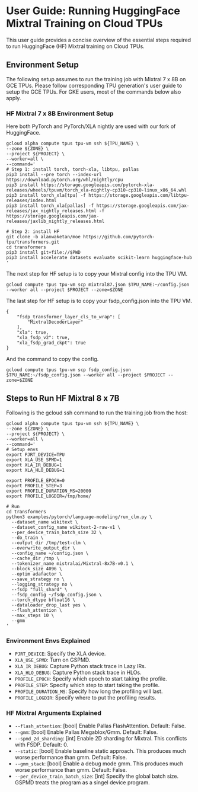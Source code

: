 # User Guide: Running HuggingFace Mixtral Training on Cloud TPUs


This user guide provides a concise overview of the essential steps required to run HuggingFace (HF) Mixtral training on Cloud TPUs.


## Environment Setup

The following setup assumes to run the training job with Mixtral 7 x 8B on GCE TPUs. Please follow corresponding TPU generation's user guide to setup the GCE TPUs. For GKE users, most of the commands below also apply.


### HF Mixtral 7 x 8B Environment Setup

Here both PyTorch and PyTorch/XLA nightly are used with our fork of HuggingFace.
```
gcloud alpha compute tpus tpu-vm ssh ${TPU_NAME} \
--zone ${ZONE} \
--project ${PROJECT} \
--worker=all \
--command='
# Step 1: install torch, torch-xla, libtpu, pallas
pip3 install --pre torch --index-url https://download.pytorch.org/whl/nightly/cpu
pip3 install https://storage.googleapis.com/pytorch-xla-releases/wheels/tpuvm/torch_xla-nightly-cp310-cp310-linux_x86_64.whl
pip3 install torch_xla[tpu] -f https://storage.googleapis.com/libtpu-releases/index.html
pip3 install torch_xla[pallas] -f https://storage.googleapis.com/jax-releases/jax_nightly_releases.html -f https://storage.googleapis.com/jax-releases/jaxlib_nightly_releases.html

# Step 2: install HF
git clone -b alanwaketan/moe https://github.com/pytorch-tpu/transformers.git
cd transformers
pip3 install git+file://$PWD
pip3 install accelerate datasets evaluate scikit-learn huggingface-hub
'
```

The next step for HF setup is to copy your Mixtral config into the TPU VM.
```
gcloud compute tpus tpu-vm scp mixtral87.json $TPU_NAME:~/config.json --worker all --project $PROJECT --zone=$ZONE
```

The last step for HF setup is to copy your fsdp_config.json into the TPU VM.
```
{
    "fsdp_transformer_layer_cls_to_wrap": [
        "MixtralDecoderLayer"
    ],
    "xla": true,
    "xla_fsdp_v2": true,
    "xla_fsdp_grad_ckpt": true
}

```
And the command to copy the config.
```
gcloud compute tpus tpu-vm scp fsdp_config.json $TPU_NAME:~/fsdp_config.json --worker all --project $PROJECT --zone=$ZONE
```

## Steps to Run HF Mixtral 8 x 7B
Following is the gcloud ssh command to run the training job from the host:
```
gcloud alpha compute tpus tpu-vm ssh ${TPU_NAME} \
--zone ${ZONE} \
--project ${PROJECT} \
--worker=all \
--command='
# Setup envs
export PJRT_DEVICE=TPU
export XLA_USE_SPMD=1
export XLA_IR_DEBUG=1
export XLA_HLO_DEBUG=1

export PROFILE_EPOCH=0
export PROFILE_STEP=3
export PROFILE_DURATION_MS=20000
export PROFILE_LOGDIR=/tmp/home/

# Run
cd transformers
python3 examples/pytorch/language-modeling/run_clm.py \
  --dataset_name wikitext \
  --dataset_config_name wikitext-2-raw-v1 \
  --per_device_train_batch_size 32 \
  --do_train \
  --output_dir /tmp/test-clm \
  --overwrite_output_dir \
  --config_name ~/config.json \
  --cache_dir /tmp \
  --tokenizer_name mistralai/Mixtral-8x7B-v0.1 \
  --block_size 4096 \
  --optim adafactor \
  --save_strategy no \
  --logging_strategy no \
  --fsdp "full_shard" \
  --fsdp_config ~/fsdp_config.json \
  --torch_dtype bfloat16 \
  --dataloader_drop_last yes \
  --flash_attention \
  --max_steps 10 \
  --gmm
'
```


### Environment Envs Explained



*   `PJRT_DEVICE`: Specify the XLA device.
*   `XLA_USE_SPMD`: Turn on GSPMD.
*   `XLA_IR_DEBUG`: Capture Python stack trace in Lazy IRs.
*   `XLA_HLO_DEBUG`: Capture Python stack trace in HLOs.
*   `PROFILE_EPOCH`: Specify which epoch to start taking the profile.
*   `PROFILE_STEP`: Specify which step to start taking the profile.
*   `PROFILE_DURATION_MS`: Specify how long the profiling will last.
*   `PROFILE_LOGDIR`: Specify where to put the profiling results.


### HF Mixtral Arguments Explained



*   `--flash_attention`: [bool] Enable Pallas FlashAttention. Default: False.
*   `--gmm`: [bool] Enable Pallas Megablox/Gmm. Default: False.
*   `--spmd_2d_sharding`: [int] Enable 2D sharding for Mixtral. This conflicts with FSDP. Default: 0.
*   `--static`: [bool] Enable baseline static approach. This produces much worse performance than gmm. Default: False.
*   `--gmm_stack`: [bool] Enable a debug mode gmm. This produces much worse performance than gmm. Default: False.
*   `--per_device_train_batch_size`: [int] Specify the global batch size. GSPMD treats the program as a singel device program.
